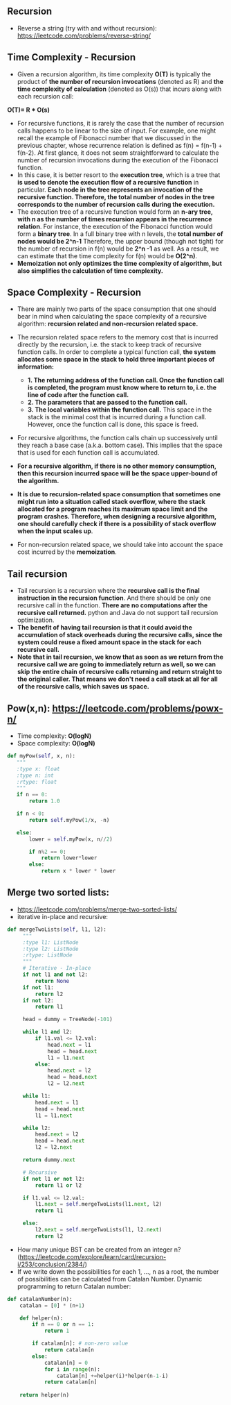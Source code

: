 ## Recursion
- Reverse a string (try with and without recursion): https://leetcode.com/problems/reverse-string/


## Time Complexity - Recursion
- Given a recursion algorithm, its time complexity **O(T)** is typically the product of **the number of recursion invocations** (denoted as R) and **the time complexity of calculation** (denoted as O(s)) that incurs along with each recursion call:

**O(T)= R * O(s)**

- For recursive functions, it is rarely the case that the number of recursion calls happens to be linear to the size of input. For example, one might recall the example of Fibonacci number that we discussed in the previous chapter, whose recurrence relation is defined as f(n) = f(n-1) + f(n-2). At first glance, it does not seem straightforward to calculate the number of recursion invocations during the execution of the Fibonacci function.
- In this case, it is better resort to the **execution tree**, which is a tree that **is used to denote the execution flow of a recursive function** in particular. **Each node in the tree represents an invocation of the recursive function. Therefore, the total number of nodes in the tree corresponds to the number of recursion calls during the execution.**
- The execution tree of a recursive function would form an **n-ary tree, with n as the number of times recursion appears in the recurrence relation**. For instance, the execution of the Fibonacci function would form a **binary tree**. In a full binary tree with n levels, the **total number of nodes would be 2^n-1** Therefore, the upper bound (though not tight) for the number of recursion in f(n) would be **2^n -1** as well. As a result, we can estimate that the time complexity for f(n) would be **O(2^n)**.
- **Memoization not only optimizes the time complexity of algorithm, but also simplifies the calculation of time complexity.**

## Space Complexity - Recursion
- There are mainly two parts of the space consumption that one should bear in mind when calculating the space complexity of a recursive algorithm: **recursion related and non-recursion related space.**
- The recursion related space refers to the memory cost that is incurred directly by the recursion, i.e. the stack to keep track of recursive function calls. In order to complete a typical function call, **the system allocates some space in the stack to hold three important pieces of information:**

  - **1. The returning address of the function call. Once the function call is completed, the program must know where to return to, i.e. the line of code after the function call.**
  - **2. The parameters that are passed to the function call.**
  - **3. The local variables within the function call.**
This space in the stack is the minimal cost that is incurred during a function call. However, once the function call is done, this space is freed. 

- For recursive algorithms, the function calls chain up successively until they reach a base case (a.k.a. bottom case). This implies that the space that is used for each function call is accumulated.

- **For a recursive algorithm, if there is no other memory consumption, then this recursion incurred space will be the space upper-bound of the algorithm.**
- **It is due to recursion-related space consumption that sometimes one might run into a situation called stack overflow, where the stack allocated for a program reaches its maximum space limit and the program crashes. Therefore, when designing a recursive algorithm, one should carefully check if there is a possibility of stack overflow when the input scales up**.

- For non-recursion related space, we should take into account the space cost incurred by the **memoization**.

## Tail recursion
- Tail recursion is a recursion where the **recursive call is the final instruction in the recursion function**. And there should be only one recursive call in the function. **There are no computations after the recursive call returned.** python and Java do not support tail recursion optimization.
- **The benefit of having tail recursion is that it could avoid the accumulation of stack overheads during the recursive calls, since the system could reuse a fixed amount space in the stack for each recursive call.**
- **Note that in tail recursion, we know that as soon as we return from the recursive call we are going to immediately return as well, so we can skip the entire chain of recursive calls returning and return straight to the original caller. That means we don't need a call stack at all for all of the recursive calls, which saves us space.**

## Pow(x,n): https://leetcode.com/problems/powx-n/
- Time complexity: **O(logN)**
- Space complexity: **O(logN)**
```py
def myPow(self, x, n):
   """
   :type x: float
   :type n: int
   :rtype: float
   """
   if n == 0:
       return 1.0

   if n < 0:
       return self.myPow(1/x, -n) 

   else:
       lower = self.myPow(x, n//2)

       if n%2 == 0:
           return lower*lower
       else:
           return x * lower * lower

```

## Merge two sorted lists:
- https://leetcode.com/problems/merge-two-sorted-lists/
- iterative in-place and recursive:
```py
def mergeTwoLists(self, l1, l2):
     """
     :type l1: ListNode
     :type l2: ListNode
     :rtype: ListNode
     """
     # Iterative - In-place
     if not l1 and not l2:
         return None
     if not l1:
         return l2
     if not l2:
         return l1

     head = dummy = TreeNode(-101)

     while l1 and l2:
         if l1.val <= l2.val:
             head.next = l1
             head = head.next
             l1 = l1.next
         else:
             head.next = l2
             head = head.next
             l2 = l2.next

     while l1:
         head.next = l1
         head = head.next
         l1 = l1.next

     while l2:
         head.next = l2
         head = head.next
         l2 = l2.next

     return dummy.next

     # Recursive
     if not l1 or not l2:
         return l1 or l2

     if l1.val <= l2.val:
         l1.next = self.mergeTwoLists(l1.next, l2)
         return l1

     else:
         l2.next = self.mergeTwoLists(l1, l2.next)
         return l2
```

- How many unique BST can be created from an integer n? (https://leetcode.com/explore/learn/card/recursion-i/253/conclusion/2384/)
- If we write down the possibilities for each 1, ..., n as a root, the number of possibilities can be calculated from Catalan Number. Dynamic programming to return Catalan number:
```py
def catalanNumber(n):
    catalan = [0] * (n+1)

    def helper(n):
        if n == 0 or n == 1:
            return 1

        if catalan[n]: # non-zero value
            return catalan[n
        else:
            catalan[n] = 0
            for i in range(n):
                catalan[n] +=helper(i)*helper(n-1-i)
            return catalan[n]
    
    return helper(n)

```
